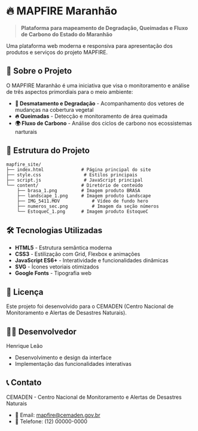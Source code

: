 # 🔥 MAPFIRE Maranhão

> **Plataforma para mapeamento de Degradação, Queimadas e Fluxo de Carbono do Estado do Maranhão**

Uma plataforma web moderna e responsiva para apresentação dos produtos e serviços do projeto MAPFIRE.

## 🌟 Sobre o Projeto

O MAPFIRE Maranhão é uma iniciativa que visa o monitoramento e análise de três aspectos primordiais para o meio ambiente:

- **🌱 Desmatamento e Degradação** - Acompanhamento dos vetores de mudanças na cobertura vegetal
- **🔥 Queimadas** - Detecção e monitoramento de área queimada
- **🌍 Fluxo de Carbono** - Análise dos ciclos de carbono nos ecossistemas narturais

## 📁 Estrutura do Projeto

```text
mapfire_site/
├── index.html              # Página principal do site
├── style.css                # Estilos principais
├── script.js                # JavaScript principal
└── content/                # Diretório de conteúdo
    ├── brasa_1.png         # Imagem produto BRASA
    ├── landscape_1.png     # Imagem produto Landscape
    ├── IMG_5411.MOV            # Vídeo de fundo hero
    ├── numeros_sec.png         # Imagem da seção números
    └── EstoqueC_1.png      # Imagem produto EstoqueC
```

## 🛠️ Tecnologias Utilizadas

- **HTML5** - Estrutura semântica moderna
- **CSS3** - Estilização com Grid, Flexbox e animações
- **JavaScript ES6+** - Interatividade e funcionalidades dinâmicas
- **SVG** - Ícones vetoriais otimizados
- **Google Fonts** - Tipografia web

## 📄 Licença

Este projeto foi desenvolvido para o CEMADEN (Centro Nacional de Monitoramento e Alertas de Desastres Naturais).

## 👨‍💻 Desenvolvedor

Henrique Leão

- Desenvolvimento e design da interface
- Implementação das funcionalidades interativas

## 📞 Contato

CEMADEN - Centro Nacional de Monitoramento e Alertas de Desastres Naturais

- 📧 Email: [mapfire@cemaden.gov.br](mailto:mapfire@cemaden.gov.br)
- 📱 Telefone: (12) 00000-0000

